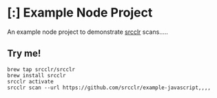 # [:] Example Node Project

An example node project to demonstrate [srcclr](https://www.srcclr.com) scans.....

## Try me!

```
brew tap srcclr/srcclr
brew install srcclr
srcclr activate
srcclr scan --url https://github.com/srcclr/example-javascript,,,,
```
